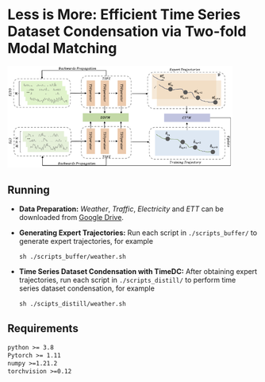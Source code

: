 # Less is More: Efficient Time Series Dataset Condensation via Two-fold Modal Matching

<img src="framework.png" width="90%" height="80%">

## Running
- **Data Preparation:** _Weather_, _Traffic_, _Electricity_ and _ETT_ can be downloaded from [Google Drive](https://drive.google.com/drive/folders/1ZOYpTUa82_jCcxIdTmyr0LXQfvaM9vIy).

- **Generating Expert Trajectories:** Run each script in ```./scripts_buffer/``` to generate expert trajectories, for example
    ```
    sh ./scripts_buffer/weather.sh
    ```

- **Time Series Dataset Condensation with TimeDC:** After obtaining expert trajectories, run each script in ```./scripts_distill/``` to perform time series dataset condensation, for example
    ```
    sh ./scipts_distill/weather.sh
    ```

<!--
## Additional Experiments

### Effect of Expert Trajectory Numbers
We study the effect of the number of expert trajectories on _Weather_ as shown in the following Table. From the Table, we can easily observe that as the increase of the Trajectories number, the performance of TimeDC gets better. This is because more expert trajectories may bring more knowledge, which gives more guidance on time series dataset condensation.
| Trajectory Number (PL=96)     | MAE     | RMSE    | Trajectory Number (PL=192)     | MAE     | RMSE   |
|:-----------------------------:|:-------:|:-------:|:-----------------------------:|:-------:|:-------:|
|        1                      |  0.341  | 0.303   |        1                      |  0.349  | 0.311   |
|        3                      |  0.324  | 0.286   |        3                      |  0.332  | 0.296   |
|        5                      |  0.306  | 0.275   |        5                      |  0.325  | 0.279   |
|        10                     |  0.257  | 0.188   |        10                     |  0.285  | 0.247   |

### Time Comparison Among Coreset Methods and TimeDC
We present the time of coreset construction and training time of coreset methods and TimeDC as follows, which shows the training time of TimeDC is comparable with those of coreset methods.

|            Dataset            | Weather |         |         |        |  ETTh1 |         |         |        |
|:-----------------------------:|:-------:|:-------:|:-------:|:------:|:------:|:-------:|:-------:|:------:|
|        Method (PL = 96)       |  Random | K-means | Herding | TimeDC | Random | K-means | Herding | TimeDC |
| Coreset Construction Time (s) |   1.85  |  10.14  |  63.66  |  None  |  2.00  |   6.07  |  69.01  |  None  |
|       Training Time (s)       |  20.37  |  20.40  |  20.38  |  20.41 |  9.54  |   9.56  |   9.55  |  9.56  |

### Effect of the Size of the Condensed Time Series (TS) Datasets across Different Methods
Please see the figures in the folder **./figures/** regarding effect of the size of the condensed time series (TS) datasets across different methods

### Precisions on Time Series Classification
We also record the overall precision results on the task of time series classification. The results are as follows. TimeDC achieves the best performance among all the baselines. 

<img src="precision.png" width="50%" height="50%">
-->

## Requirements
```
python >= 3.8
Pytorch >= 1.11
numpy >=1.21.2
torchvision >=0.12
```
